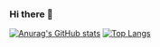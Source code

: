 ### Hi there 👋

<!--
**iamzhiyudong/iamzhiyudong** is a ✨ _special_ ✨ repository because its `README.md` (this file) appears on your GitHub profile.

Here are some ideas to get you started:

- 🔭 I’m currently working on ...
- 🌱 I’m currently learning ...
- 👯 I’m looking to collaborate on ...
- 🤔 I’m looking for help with ...
- 💬 Ask me about ...
- 📫 How to reach me: ...
- 😄 Pronouns: ...
- ⚡ Fun fact: ...
-->

[![Anurag's GitHub stats](https://github-readme-stats.vercel.app/api?username=iamzhiyudong&theme=material-palenight&show_icons=true&hide=prs)](https://github.com/anuraghazra/github-readme-stats)    [![Top Langs](https://github-readme-stats.vercel.app/api/top-langs/?username=iamzhiyudong&layout=compact&theme=material-palenight)](https://github.com/anuraghazra/github-readme-stats)

